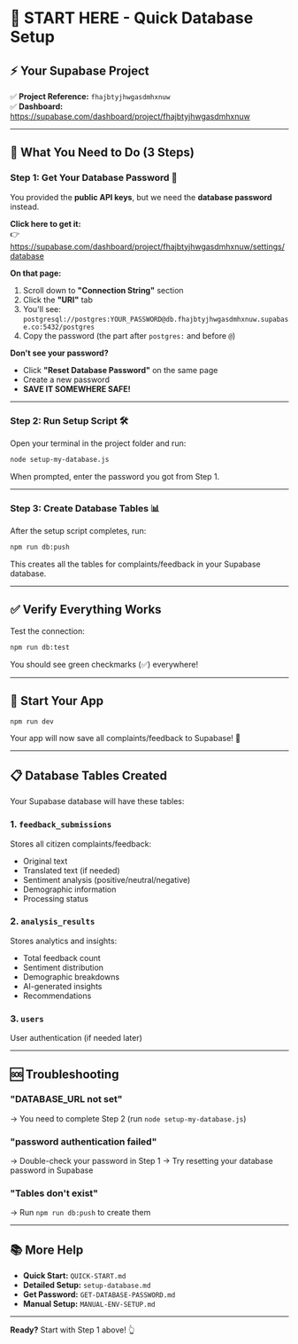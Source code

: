 # 🚀 START HERE - Quick Database Setup

## ⚡ Your Supabase Project

✅ **Project Reference:** `fhajbtyjhwgasdmhxnuw`  
✅ **Dashboard:** https://supabase.com/dashboard/project/fhajbtyjhwgasdmhxnuw  

---

## 🎯 What You Need to Do (3 Steps)

### Step 1: Get Your Database Password 🔑

You provided the **public API keys**, but we need the **database password** instead.

**Click here to get it:**  
👉 https://supabase.com/dashboard/project/fhajbtyjhwgasdmhxnuw/settings/database

**On that page:**
1. Scroll down to **"Connection String"** section
2. Click the **"URI"** tab
3. You'll see: `postgresql://postgres:YOUR_PASSWORD@db.fhajbtyjhwgasdmhxnuw.supabase.co:5432/postgres`
4. Copy the password (the part after `postgres:` and before `@`)

**Don't see your password?**
- Click **"Reset Database Password"** on the same page
- Create a new password
- **SAVE IT SOMEWHERE SAFE!**

---

### Step 2: Run Setup Script 🛠️

Open your terminal in the project folder and run:

```bash
node setup-my-database.js
```

When prompted, enter the password you got from Step 1.

---

### Step 3: Create Database Tables 📊

After the setup script completes, run:

```bash
npm run db:push
```

This creates all the tables for complaints/feedback in your Supabase database.

---

## ✅ Verify Everything Works

Test the connection:

```bash
npm run db:test
```

You should see green checkmarks (✅) everywhere!

---

## 🎉 Start Your App

```bash
npm run dev
```

Your app will now save all complaints/feedback to Supabase! 🎊

---

## 📋 Database Tables Created

Your Supabase database will have these tables:

### 1. `feedback_submissions` 
Stores all citizen complaints/feedback:
- Original text
- Translated text (if needed)
- Sentiment analysis (positive/neutral/negative)
- Demographic information
- Processing status

### 2. `analysis_results`
Stores analytics and insights:
- Total feedback count
- Sentiment distribution
- Demographic breakdowns
- AI-generated insights
- Recommendations

### 3. `users`
User authentication (if needed later)

---

## 🆘 Troubleshooting

### "DATABASE_URL not set"
→ You need to complete Step 2 (run `node setup-my-database.js`)

### "password authentication failed"
→ Double-check your password in Step 1
→ Try resetting your database password in Supabase

### "Tables don't exist"
→ Run `npm run db:push` to create them

---

## 📚 More Help

- **Quick Start:** `QUICK-START.md`
- **Detailed Setup:** `setup-database.md`
- **Get Password:** `GET-DATABASE-PASSWORD.md`
- **Manual Setup:** `MANUAL-ENV-SETUP.md`

---

**Ready?** Start with Step 1 above! 👆






